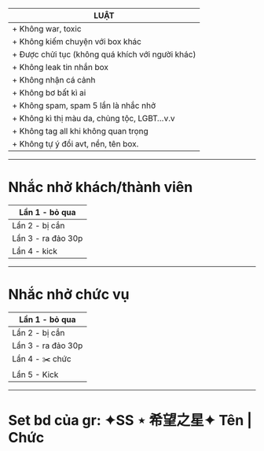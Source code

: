 |                       LUẬT                       |
|--------------------------------------------------|
| + Không war, toxic                               |
| + Không kiếm chuyện với box khác                 |
| + Được chửi tục (không quá khích với người khác) |
| + Không leak tin nhắn box                        |
| + Không nhận cá cảnh                             |
| + Không bơ bất kì ai                             |
| + Không spam, spam 5 lần là nhắc nhở             |
| + Không kì thị màu da, chủng tộc, LGBT…v.v       |
| + Không tag all khi không quan trọng             |
| + Không tự ý đổi avt, nền, tên box.            |
--------------------------------------------------------------

# Nhắc nhở khách/thành viên 

| Lần 1 - bỏ qua     |
|--------------------|
| Lần 2 - bị cắn     |
| Lần 3 - ra đảo 30p |
| Lần 4 - kick       |

--------------------------

# Nhắc nhở chức vụ 

| Lần 1 - bỏ qua     |
|--------------------|
| Lần 2 - bị cắn     |
| Lần 3 - ra đảo 30p |
| Lần 4 - ✂️ chức     |
| Lần 5 - Kick       |

--------------------------------------

# Set bd của gr: ✦SS ⋆ 希望之星✦ Tên | Chức
